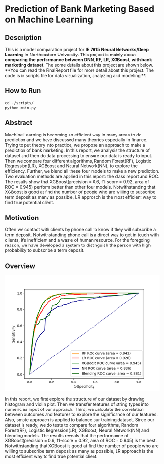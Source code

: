 # Prediction of Bank Marketing Based on Machine Learning

## Description

This is a model comparation project for **IE 7615 Neural Networks/Deep Learning** in Northeastern University. This project is mainly about **comparing  the performance between DNN, RF, LR, XGBoost,  with bank marketing dataset**. The some details about this project are shown below.  **You can read the FinalReport file for more detail about this project. The code is in scripts file for data visualization, analyzing and modeling **.


## How to Run

```shell
cd ./scripts/
python main.py
```

## Abstract

Machine Learning is becoming an efficient way in many areas to do prediction and we have discussed many theories especially in finance. Trying to put theory into practice, we propose an approach to make a prediction of bank marketing. In this report, we analysis the structure of dataset and then do data processing to ensure our data is ready to input. Then we compare four different algorithms, Random Forest(RF), Logistic Regression(LR), XGBoost and Neural Network(NN), to explore the efficiency. Further, we blend all these four models to make a new prediction. Two evaluation methods are applied in this report: the class report and ROC. The results show that XGBoost(precision = 0.6, f1-score = 0.92, area of ROC = 0.945) perform better than other four models. Notwithstanding that XGBoost is good at find the number of people who are willing to subscribe term deposit as many as possible, LR approach is the most efficient way to find true potential client.

## Motivation

Often we contact with clients by phone call to know if they will subscribe a term deposit. Notwithstanding phone call is a direct way to get in touch with clients, it’s inefficient and a waste of human resource. For the foregoing reason, we have developed a system to distinguish the person with high probability to subscribe a term deposit.

## Overview

![image-20220816024455487](pic/result.png)

In this report, we first explore the structure of our dataset by drawing histogram and violin plot. Then we transfer features of string types into numeric as input of our approach. Third, we calculate the correlation between outcomes and features to explore the significance of our features. Also, smote approach is applied to balance our training dataset. Since our dataset is ready, we do tests to compare four algorithms, Random Forest(RF), Logistic Regression(LR), XGBoost, Neural Network(NN) and blending models. The results reveals that the performance of XGBoost(precision = 0.6, f1-score = 0.92, area of ROC = 0.945) is the best. Notwithstanding that XGBoost is good at find the number of people who are willing to subscribe term deposit as many as possible, LR approach is the most efficient way to find true potential client.

